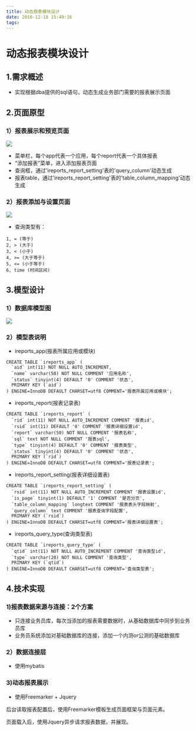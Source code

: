 ```yaml
---
title: 动态报表模块设计
date: 2016-12-18 15:49:16
tags:
---
```



# 动态报表模块设计




## 1.需求概述

- 实现根据dba提供的sql语句，动态生成业务部门需要的报表展示页面


## 2.页面原型

### 1）报表展示和预览页面
![](/images/ireport_design_ui_01.png)

- 菜单栏，每个app代表一个应用，每个report代表一个具体报表
- “添加报表”菜单，进入添加报表页面
- 查询框，通过'ireports_report_setting'表的'query_column'动态生成
- 报表table，通过'ireports_report_setting'表的'table_column_mapping'动态生成

### 2）报表添加与设置页面
![](/images/ireport_design_ui_02.png)

- 查询类型有：
```
1, = (等于)
2, > (大于)
3, < (小于)
4, >= (大于等于)
5, <= (小于等于)
6, time (时间区间)
```


## 3.模型设计

### 1）数据库模型图
![](/images/ireport_design_table.png)

### 2）模型表说明

- ireports_app(报表所属应用或模块)
```
CREATE TABLE `ireports_app` (
  `aid` int(11) NOT NULL AUTO_INCREMENT,
  `name` varchar(50) NOT NULL COMMENT '应用名称',
  `status` tinyint(4) DEFAULT '0' COMMENT '状态',
  PRIMARY KEY (`aid`)
) ENGINE=InnoDB DEFAULT CHARSET=utf8 COMMENT='报表所属应用或模块';
```

- ireports_report(报表记录表)
```
CREATE TABLE `ireports_report` (
  `rid` int(11) NOT NULL AUTO_INCREMENT COMMENT '报表id',
  `rsid` int(11) DEFAULT '0' COMMENT '报表详细设置id',
  `report` varchar(50) NOT NULL COMMENT '报表名称',
  `sql` text NOT NULL COMMENT '报表sql',
  `type` tinyint(4) DEFAULT '0' COMMENT '报表类型',
  `status` tinyint(4) DEFAULT '0' COMMENT '状态',
  PRIMARY KEY (`rid`)
) ENGINE=InnoDB DEFAULT CHARSET=utf8 COMMENT='报表记录表';
```

- ireports_report_setting(报表详细设置表)
```
CREATE TABLE `ireports_report_setting` (
  `rsid` int(11) NOT NULL AUTO_INCREMENT COMMENT '报表设置id',
  `is_page` tinyint(1) DEFAULT '1' COMMENT '是否分页',
  `table_column_mapping` longtext COMMENT '报表表头字段映射',
  `query_column` text COMMENT '报表查询字段配置',
  PRIMARY KEY (`rsid`)
) ENGINE=InnoDB DEFAULT CHARSET=utf8 COMMENT='报表详细设置表';
```

- ireports_query_type(查询类型表)
```
CREATE TABLE `ireports_query_type` (
  `qtid` int(11) NOT NULL AUTO_INCREMENT COMMENT '查询类型id',
  `type` varchar(20) NOT NULL COMMENT '查询类型',
  PRIMARY KEY (`qtid`)
) ENGINE=InnoDB DEFAULT CHARSET=utf8 COMMENT='查询类型表';
```


## 4.技术实现

### 1)报表数据来源与连接：2个方案
- 只连接业务员库，每次当添加的报表需要数据时，从基础数据库中同步到业务员库
- 业务员系统添加对基础数据库的连接，添加一个内测or公测的基础数据库

### 2）数据连接层
- 使用mybatis

### 3)动态报表展示
- 使用Freemarker + Jquery

后台读取报表配置后，使用Freemarker模板生成页面框架与页面元素。

页面载入后，使用Jquery异步请求报表数据，并展现。
